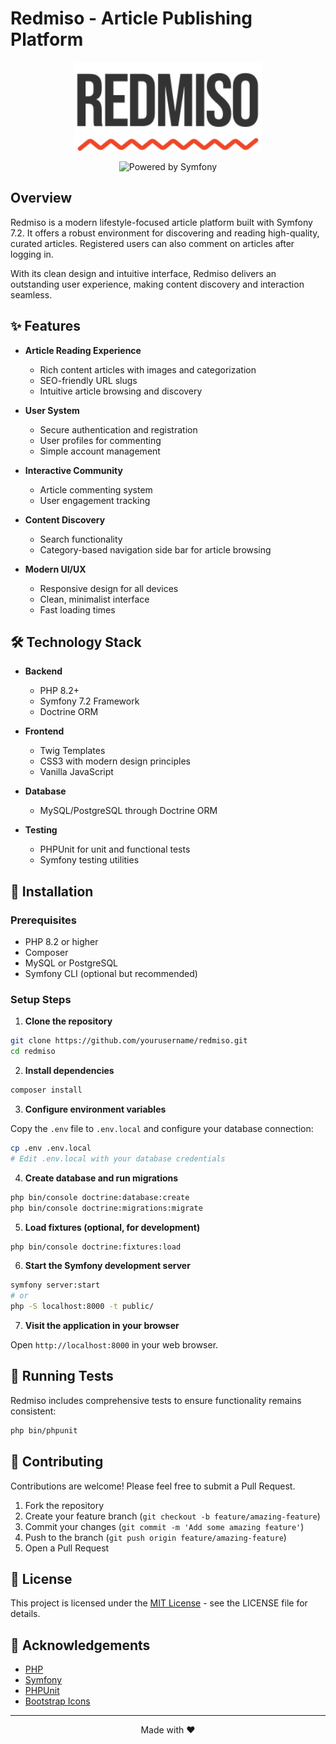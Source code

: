 # Redmiso - Article Publishing Platform

<p align="center">
  <img src="https://raw.githubusercontent.com/gfioreze/redmiso/main/public/assets/redmiso_logo.svg" alt="Redmiso Logo" width="300">
</p>

<p align="center">
  <img src="https://symfony.com/logos/symfony_black_02.svg" alt="Powered by Symfony" width="200">
</p>

## Overview

Redmiso is a modern lifestyle-focused article platform built with Symfony 7.2. It offers a robust environment for discovering and reading high-quality, curated articles.
Registered users can also comment on articles after logging in.

With its clean design and intuitive interface, Redmiso delivers an outstanding user experience, making content discovery and interaction seamless.

## ✨ Features

- **Article Reading Experience**
  - Rich content articles with images and categorization
  - SEO-friendly URL slugs
  - Intuitive article browsing and discovery

- **User System**
  - Secure authentication and registration
  - User profiles for commenting
  - Simple account management

- **Interactive Community**
  - Article commenting system
  - User engagement tracking

- **Content Discovery**
  - Search functionality
  - Category-based navigation side bar for article browsing

- **Modern UI/UX**
  - Responsive design for all devices
  - Clean, minimalist interface
  - Fast loading times

## 🛠️ Technology Stack

- **Backend**
  - PHP 8.2+
  - Symfony 7.2 Framework
  - Doctrine ORM

- **Frontend**
  - Twig Templates
  - CSS3 with modern design principles
  - Vanilla JavaScript

- **Database**
  - MySQL/PostgreSQL through Doctrine ORM

- **Testing**
  - PHPUnit for unit and functional tests
  - Symfony testing utilities

## 🚀 Installation

### Prerequisites

- PHP 8.2 or higher
- Composer
- MySQL or PostgreSQL
- Symfony CLI (optional but recommended)

### Setup Steps

1. **Clone the repository**

```bash
git clone https://github.com/yourusername/redmiso.git
cd redmiso
```

2. **Install dependencies**

```bash
composer install
```

3. **Configure environment variables**

Copy the `.env` file to `.env.local` and configure your database connection:

```bash
cp .env .env.local
# Edit .env.local with your database credentials
```

4. **Create database and run migrations**

```bash
php bin/console doctrine:database:create
php bin/console doctrine:migrations:migrate
```

5. **Load fixtures (optional, for development)**

```bash
php bin/console doctrine:fixtures:load
```

6. **Start the Symfony development server**

```bash
symfony server:start
# or
php -S localhost:8000 -t public/
```

7. **Visit the application in your browser**

Open `http://localhost:8000` in your web browser.

## 🧪 Running Tests

Redmiso includes comprehensive tests to ensure functionality remains consistent:

```bash
php bin/phpunit
```

## 📝 Contributing

Contributions are welcome! Please feel free to submit a Pull Request.

1. Fork the repository
2. Create your feature branch (`git checkout -b feature/amazing-feature`)
3. Commit your changes (`git commit -m 'Add some amazing feature'`)
4. Push to the branch (`git push origin feature/amazing-feature`)
5. Open a Pull Request

## 📄 License

This project is licensed under the [MIT License](LICENSE) - see the LICENSE file for details.

## 🙏 Acknowledgements

- [PHP](https://www.php.net/)
- [Symfony](https://symfony.com/)
- [PHPUnit](https://phpunit.de/)
- [Bootstrap Icons](https://icons.getbootstrap.com/)

---

<p align="center">
  Made with ❤️
</p>
